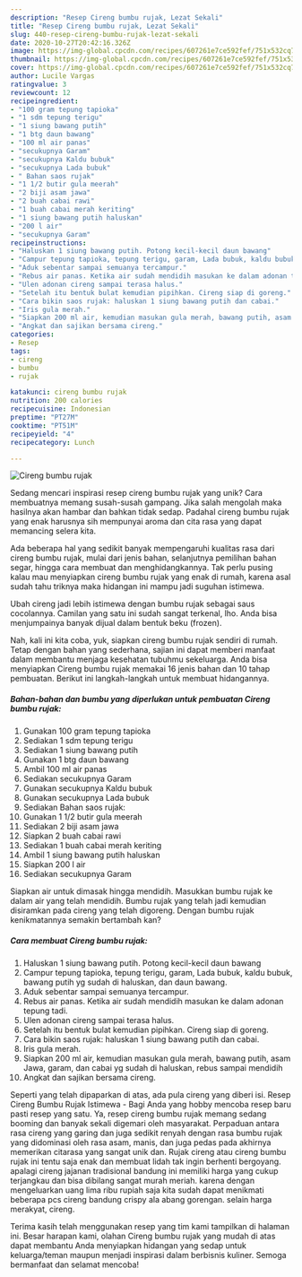 ```yaml
---
description: "Resep Cireng bumbu rujak, Lezat Sekali"
title: "Resep Cireng bumbu rujak, Lezat Sekali"
slug: 440-resep-cireng-bumbu-rujak-lezat-sekali
date: 2020-10-27T20:42:16.326Z
image: https://img-global.cpcdn.com/recipes/607261e7ce592fef/751x532cq70/cireng-bumbu-rujak-foto-resep-utama.jpg
thumbnail: https://img-global.cpcdn.com/recipes/607261e7ce592fef/751x532cq70/cireng-bumbu-rujak-foto-resep-utama.jpg
cover: https://img-global.cpcdn.com/recipes/607261e7ce592fef/751x532cq70/cireng-bumbu-rujak-foto-resep-utama.jpg
author: Lucile Vargas
ratingvalue: 3
reviewcount: 12
recipeingredient:
- "100 gram tepung tapioka"
- "1 sdm tepung terigu"
- "1 siung bawang putih"
- "1 btg daun bawang"
- "100 ml air panas"
- "secukupnya Garam"
- "secukupnya Kaldu bubuk"
- "secukupnya Lada bubuk"
- " Bahan saos rujak"
- "1 1/2 butir gula meerah"
- "2 biji asam jawa"
- "2 buah cabai rawi"
- "1 buah cabai merah keriting"
- "1 siung bawang putih haluskan"
- "200 l air"
- "secukupnya Garam"
recipeinstructions:
- "Haluskan 1 siung bawang putih. Potong kecil-kecil daun bawang"
- "Campur tepung tapioka, tepung terigu, garam, Lada bubuk, kaldu bubuk, bawang putih yg sudah di haluskan, dan daun bawang."
- "Aduk sebentar sampai semuanya tercampur."
- "Rebus air panas. Ketika air sudah mendidih masukan ke dalam adonan tepung tadi."
- "Ulen adonan cireng sampai terasa halus."
- "Setelah itu bentuk bulat kemudian pipihkan. Cireng siap di goreng."
- "Cara bikin saos rujak: haluskan 1 siung bawang putih dan cabai."
- "Iris gula merah."
- "Siapkan 200 ml air, kemudian masukan gula merah, bawang putih, asam Jawa, garam, dan cabai yg sudah di haluskan, rebus sampai mendidih"
- "Angkat dan sajikan bersama cireng."
categories:
- Resep
tags:
- cireng
- bumbu
- rujak

katakunci: cireng bumbu rujak 
nutrition: 200 calories
recipecuisine: Indonesian
preptime: "PT27M"
cooktime: "PT51M"
recipeyield: "4"
recipecategory: Lunch

---
```



![Cireng bumbu rujak](https://img-global.cpcdn.com/recipes/607261e7ce592fef/751x532cq70/cireng-bumbu-rujak-foto-resep-utama.jpg)

Sedang mencari inspirasi resep cireng bumbu rujak yang unik? Cara membuatnya memang susah-susah gampang. Jika salah mengolah maka hasilnya akan hambar dan bahkan tidak sedap. Padahal cireng bumbu rujak yang enak harusnya sih mempunyai aroma dan cita rasa yang dapat memancing selera kita.

Ada beberapa hal yang sedikit banyak mempengaruhi kualitas rasa dari cireng bumbu rujak, mulai dari jenis bahan, selanjutnya pemilihan bahan segar, hingga cara membuat dan menghidangkannya. Tak perlu pusing kalau mau menyiapkan cireng bumbu rujak yang enak di rumah, karena asal sudah tahu triknya maka hidangan ini mampu jadi suguhan istimewa.

Ubah cireng jadi lebih istimewa dengan bumbu rujak sebagai saus cocolannya. Camilan yang satu ini sudah sangat terkenal, lho. Anda bisa menjumpainya banyak dijual dalam bentuk beku (frozen).


Nah, kali ini kita coba, yuk, siapkan cireng bumbu rujak sendiri di rumah. Tetap dengan bahan yang sederhana, sajian ini dapat memberi manfaat dalam membantu menjaga kesehatan tubuhmu sekeluarga. Anda bisa menyiapkan Cireng bumbu rujak memakai 16 jenis bahan dan 10 tahap pembuatan. Berikut ini langkah-langkah untuk membuat hidangannya.

<!--inarticleads1-->

##### Bahan-bahan dan bumbu yang diperlukan untuk pembuatan Cireng bumbu rujak:

1. Gunakan 100 gram tepung tapioka
1. Sediakan 1 sdm tepung terigu
1. Sediakan 1 siung bawang putih
1. Gunakan 1 btg daun bawang
1. Ambil 100 ml air panas
1. Sediakan secukupnya Garam
1. Gunakan secukupnya Kaldu bubuk
1. Gunakan secukupnya Lada bubuk
1. Sediakan  Bahan saos rujak:
1. Gunakan 1 1/2 butir gula meerah
1. Sediakan 2 biji asam jawa
1. Siapkan 2 buah cabai rawi
1. Sediakan 1 buah cabai merah keriting
1. Ambil 1 siung bawang putih haluskan
1. Siapkan 200 l air
1. Sediakan secukupnya Garam


Siapkan air untuk dimasak hingga mendidih. Masukkan bumbu rujak ke dalam air yang telah mendidih. Bumbu rujak yang telah jadi kemudian disiramkan pada cireng yang telah digoreng. Dengan bumbu rujak kenikmatannya semakin bertambah kan? 

<!--inarticleads2-->

##### Cara membuat Cireng bumbu rujak:

1. Haluskan 1 siung bawang putih. Potong kecil-kecil daun bawang
1. Campur tepung tapioka, tepung terigu, garam, Lada bubuk, kaldu bubuk, bawang putih yg sudah di haluskan, dan daun bawang.
1. Aduk sebentar sampai semuanya tercampur.
1. Rebus air panas. Ketika air sudah mendidih masukan ke dalam adonan tepung tadi.
1. Ulen adonan cireng sampai terasa halus.
1. Setelah itu bentuk bulat kemudian pipihkan. Cireng siap di goreng.
1. Cara bikin saos rujak: haluskan 1 siung bawang putih dan cabai.
1. Iris gula merah.
1. Siapkan 200 ml air, kemudian masukan gula merah, bawang putih, asam Jawa, garam, dan cabai yg sudah di haluskan, rebus sampai mendidih
1. Angkat dan sajikan bersama cireng.


Seperti yang telah dipaparkan di atas, ada pula cireng yang diberi isi. Resep Cireng Bumbu Rujak Istimewa - Bagi Anda yang hobby mencoba resep baru pasti resep yang satu. Ya, resep cireng bumbu rujak memang sedang booming dan banyak sekali digemari oleh masyarakat. Perpaduan antara rasa cireng yang garing dan juga sedikit renyah dengan rasa bumbu rujak yang didominasi oleh rasa asam, manis, dan juga pedas pada akhirnya memerikan citarasa yang sangat unik dan. Rujak cireng atau cireng bumbu rujak ini tentu saja enak dan membuat lidah tak ingin berhenti bergoyang. apalagi cireng jajanan tradisional bandung ini memiliki harga yang cukup terjangkau dan bisa dibilang sangat murah meriah. karena dengan mengeluarkan uang lima ribu rupiah saja kita sudah dapat menikmati beberapa pcs cireng bandung crispy ala abang gorengan. selain harga merakyat, cireng. 

Terima kasih telah menggunakan resep yang tim kami tampilkan di halaman ini. Besar harapan kami, olahan Cireng bumbu rujak yang mudah di atas dapat membantu Anda menyiapkan hidangan yang sedap untuk keluarga/teman maupun menjadi inspirasi dalam berbisnis kuliner. Semoga bermanfaat dan selamat mencoba!

